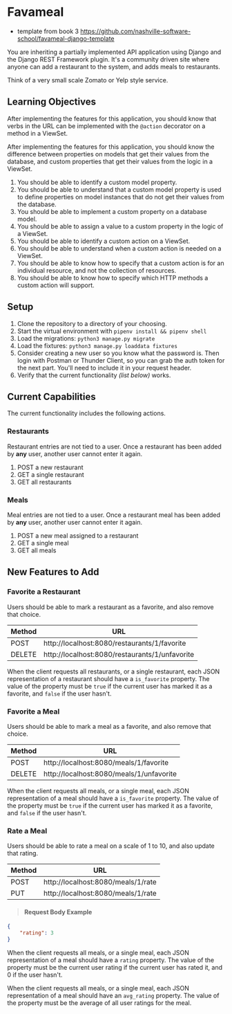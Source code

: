 # Favameal
- template from book 3 https://github.com/nashville-software-school/favameal-django-template 

You are inheriting a partially implemented API application using Django and the Django REST Framework plugin. It's a community driven site where anyone can add a restaurant to the system, and adds meals to restaurants.

Think of a very small scale Zomato or Yelp style service.

## Learning Objectives

After implementing the features for this application, you should know that verbs in the URL can be implemented with the `@action` decorator on a method in a ViewSet.

After implementing the features for this application, you should know the difference between properties on models that get their values from the database, and custom properties that get their values from the logic in a ViewSet.

1. You should be able to identify a custom model property.
1. You should be able to understand that a custom model property is used to define properties on model instances that do not get their values from the database.
1. You should be able to implement a custom property on a database model.
1. You should be able to assign a value to a custom property in the logic of a ViewSet.
1. You should be able to identify a custom action on a ViewSet.
1. You should be able to understand when a custom action is needed on a ViewSet.
1. You should be able to know how to specify that a custom action is for an individual resource, and not the collection of resources.
1. You should be able to know how to specify which HTTP methods a custom action will support.

## Setup

1. Clone the repository to a directory of your choosing.
2. Start the virtual environment with `pipenv install && pipenv shell`
3. Load the migrations: `python3 manage.py migrate`
4. Load the fixtures: `python3 manage.py loaddata fixtures`
5. Consider creating a new user so you know what the password is. Then login with Postman or Thunder Client, so you can grab the auth token for the next part. You'll need to include it in your request header.
6. Verify that the current functionality _(list below)_ works.

## Current Capabilities

The current functionality includes the following actions.

### Restaurants

Restaurant entries are not tied to a user. Once a restaurant has been added by **any** user, another user cannot enter it again.

1. POST a new restaurant
1. GET a single restaurant
1. GET all restaurants

### Meals

Meal entries are not tied to a user. Once a restaurant meal has been added by **any** user, another user cannot enter it again.

1. POST a new meal assigned to a restaurant
1. GET a single meal
1. GET all meals

## New Features to Add

### Favorite a Restaurant

Users should be able to mark a restaurant as a favorite, and also remove that choice.

| Method | URL |
|--------|-----|
| POST | http://localhost:8080/restaurants/1/favorite  |
| DELETE | http://localhost:8080/restaurants/1/unfavorite  |

When the client requests all restaurants, or a single restaurant, each JSON representation of a restaurant should have a `is_favorite` property. The value of the property must be `true` if the current user has marked it as a favorite, and `false` if the user hasn't.

### Favorite a Meal

Users should be able to mark a meal as a favorite, and also remove that choice.

| Method | URL |
|--------|-----|
| POST | http://localhost:8080/meals/1/favorite  |
| DELETE | http://localhost:8080/meals/1/unfavorite  |

When the client requests all meals, or a single meal, each JSON representation of a meal should have a `is_favorite` property. The value of the property must be `true` if the current user has marked it as a favorite, and `false` if the user hasn't.

### Rate a Meal

Users should be able to rate a meal on a scale of 1 to 10, and also update that rating.

| Method | URL |
|--------|-----|
| POST | http://localhost:8080/meals/1/rate  |
| PUT | http://localhost:8080/meals/1/rate  |

> #### Request Body Example

```json
{
    "rating": 3
}
```

When the client requests all meals, or a single meal, each JSON representation of a meal should have a `rating` property. The value of the property must be the current user rating if the current user has rated it, and 0 if the user hasn't.

When the client requests all meals, or a single meal, each JSON representation of a meal should have an `avg_rating` property. The value of the property must be the average of all user ratings for the meal.
